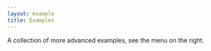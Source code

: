 ```yaml
---
layout: example
title: Examples
---
```


A collection of more advanced examples, see the menu on the right.
